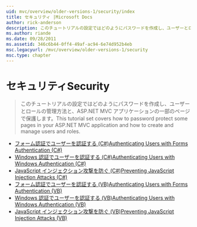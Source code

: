 ```yaml
---
uid: mvc/overview/older-versions-1/security/index
title: セキュリティ |Microsoft Docs
author: rick-anderson
description: このチュートリアルの設定ではどのようにパスワードを作成し、ユーザーとロールの管理方法と、ASP.NET MVC アプリケーションの一部のページで保護します。
ms.author: riande
ms.date: 09/28/2011
ms.assetid: 346c6b44-0ff4-49af-ac94-6e74d952b4eb
msc.legacyurl: /mvc/overview/older-versions-1/security
msc.type: chapter
---
```

<a name="security"></a><span data-ttu-id="893b1-103">セキュリティ</span><span class="sxs-lookup"><span data-stu-id="893b1-103">Security</span></span>
====================
> <span data-ttu-id="893b1-104">このチュートリアルの設定ではどのようにパスワードを作成し、ユーザーとロールの管理方法と、ASP.NET MVC アプリケーションの一部のページで保護します。</span><span class="sxs-lookup"><span data-stu-id="893b1-104">This tutorial set covers how to password protect some pages in your ASP.NET MVC application and how to create and manage users and roles.</span></span>


- [<span data-ttu-id="893b1-105">フォーム認証でユーザーを認証する (C#)</span><span class="sxs-lookup"><span data-stu-id="893b1-105">Authenticating Users with Forms Authentication (C#)</span></span>](authenticating-users-with-forms-authentication-cs.md)
- [<span data-ttu-id="893b1-106">Windows 認証でユーザーを認証する (C#)</span><span class="sxs-lookup"><span data-stu-id="893b1-106">Authenticating Users with Windows Authentication (C#)</span></span>](authenticating-users-with-windows-authentication-cs.md)
- [<span data-ttu-id="893b1-107">JavaScript インジェクション攻撃を防ぐ (C#)</span><span class="sxs-lookup"><span data-stu-id="893b1-107">Preventing JavaScript Injection Attacks (C#)</span></span>](preventing-javascript-injection-attacks-cs.md)
- [<span data-ttu-id="893b1-108">フォーム認証でユーザーを認証する (VB)</span><span class="sxs-lookup"><span data-stu-id="893b1-108">Authenticating Users with Forms Authentication (VB)</span></span>](authenticating-users-with-forms-authentication-vb.md)
- [<span data-ttu-id="893b1-109">Windows 認証でユーザーを認証する (VB)</span><span class="sxs-lookup"><span data-stu-id="893b1-109">Authenticating Users with Windows Authentication (VB)</span></span>](authenticating-users-with-windows-authentication-vb.md)
- [<span data-ttu-id="893b1-110">JavaScript インジェクション攻撃を防ぐ (VB)</span><span class="sxs-lookup"><span data-stu-id="893b1-110">Preventing JavaScript Injection Attacks (VB)</span></span>](preventing-javascript-injection-attacks-vb.md)

